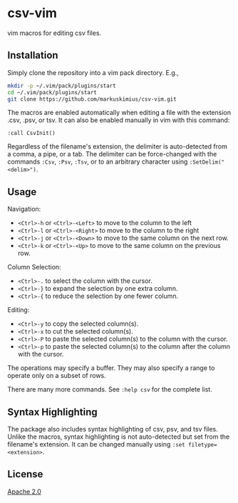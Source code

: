 # csv-vim

vim macros for editing csv files.


## Installation

Simply clone the repository into a vim pack directory.  E.g.,

```sh
mkdir -p ~/.vim/pack/plugins/start
cd ~/.vim/pack/plugins/start
git clone https://github.com/markuskimius/csv-vim.git
```

The macros are enabled automatically when editing a file with the extension
.csv, .psv, or tsv.  It can also be enabled manually in vim with this command:

```vim
:call CsvInit()
```

Regardless of the filename's extension, the delimiter is auto-detected from a
comma, a pipe, or a tab.  The delimiter can be force-changed with the commands
`:Csv`, `:Psv`, `:Tsv`, or to an arbitrary character using
`:SetDelim("<delim>")`.


## Usage

Navigation:

* `<Ctrl>-h` or `<Ctrl>-<Left>` to move to the column to the left
* `<Ctrl>-l` or `<Ctrl>-<Right>` to move to the column to the right
* `<Ctrl>-j` or `<Ctrl>-<Down>` to move to the same column on the next row.
* `<Ctrl>-k` or `<Ctrl>-<Up>` to move to the same column on the previous row.

Column Selection:

* `<Ctrl>-.` to select the column with the cursor.
* `<Ctrl>-}` to expand the selection by one extra column.
* `<Ctrl>-{` to reduce the selection by one fewer column.

Editing:

* `<Ctrl>-y` to copy the selected column(s).
* `<Ctrl>-x` to cut the selected column(s).
* `<Ctrl>-P` to paste the selected column(s) to the column with the cursor.
* `<Ctrl>-p` to paste the selected column(s) to the column after the column with the cursor.

The operations may specify a buffer.  They may also specify a range to operate
only on a subset of rows.

There are many more commands.  See `:help csv` for the complete list.


## Syntax Highlighting

The package also includes syntax highlighting of csv, psv, and tsv files.
Unlike the macros, syntax highlighting is not auto-detected but set from the
filename's extension.  It can be changed manually using `:set
filetype=<extension>`.


## License

[Apache 2.0]


[Apache 2.0]: <https://github.com/markuskimius/csv-vim/blob/master/LICENSE>

